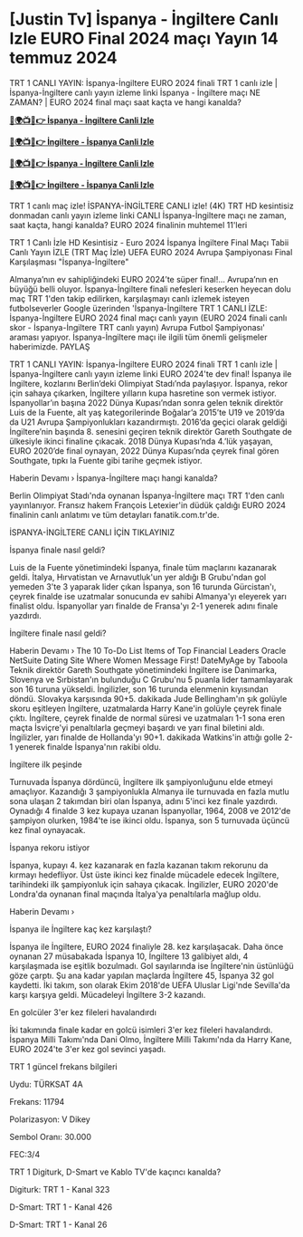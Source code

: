 #  [Justin Tv] İspanya - İngiltere Canlı Izle EURO Final 2024 maçı Yayın 14 temmuz 2024

TRT 1 CANLI YAYIN: İspanya-İngiltere EURO 2024 finali TRT 1 canlı izle | İspanya-İngiltere canlı yayın izleme linki İspanya - İngiltere maçı NE ZAMAN? | EURO 2024 final maçı saat kaçta ve hangi kanalda?

**[🔴🌍📺📱👉 İspanya - İngiltere Canli Izle](https://cutt.ly/2ehllKjQ)**

**[🔴🌍📺📱👉 İngiltere - İspanya Canli Izle](https://cutt.ly/2ehllKjQ)**

**[🔴🌍📺📱👉 İspanya - İngiltere Canli Izle](https://cutt.ly/2ehllKjQ)**

**[🔴🌍📺📱👉 İngiltere - İspanya Canli Izle](https://cutt.ly/2ehllKjQ)**

TRT 1 canlı maç izle! İSPANYA-İNGİLTERE CANLI izle! (4K) TRT HD kesintisiz donmadan canlı yayın izleme linki CANLI İspanya-İngiltere maçı ne zaman, saat kaçta, hangi kanalda? EURO 2024 finalinin muhtemel 11'leri

TRT 1 Canlı İzle HD Kesintisiz - Euro 2024 İspanya İngiltere Final Maçı Tabii Canlı Yayın İZLE (TRT Maç İzle) UEFA EURO 2024 Avrupa Şampiyonası Final Karşılaşması "İspanya-İngiltere"

Almanya’nın ev sahipliğindeki EURO 2024’te süper final!... Avrupa’nın en büyüğü belli oluyor. İspanya-İngiltere finali nefesleri keserken heyecan dolu maç TRT 1'den takip edilirken, karşılaşmayı canlı izlemek isteyen futbolseverler Google üzerinden 'İspanya-İngiltere TRT 1 CANLI İZLE: İspanya-İngiltere EURO 2024 final maçı canlı yayın (EURO 2024 finali canlı skor - İspanya-İngiltere TRT canlı yayın) Avrupa Futbol Şampiyonası' araması yapıyor. İspanya-İngiltere maçı ile ilgili tüm önemli gelişmeler haberimizde. PAYLAŞ

TRT 1 CANLI YAYIN: İspanya-İngiltere EURO 2024 finali TRT 1 canlı izle | İspanya-İngiltere canlı yayın izleme linki EURO 2024'te dev final! İspanya ile İngiltere, kozlarını Berlin’deki Olimpiyat Stadı’nda paylaşıyor. İspanya, rekor için sahaya çıkarken, İngiltere yılların kupa hasretine son vermek istiyor. İspanyollar’ın başına 2022 Dünya Kupası’ndan sonra gelen teknik direktör Luis de la Fuente, alt yaş kategorilerinde Boğalar’a 2015’te U19 ve 2019’da da U21 Avrupa Şampiyonlukları kazandırmıştı. 2016’da geçici olarak geldiği İngiltere’nin başında 8. senesini geçiren teknik direktör Gareth Southgate de ülkesiyle ikinci finaline çıkacak. 2018 Dünya Kupası’nda 4.’lük yaşayan, EURO 2020’de final oynayan, 2022 Dünya Kupası’nda çeyrek final gören Southgate, tıpkı la Fuente gibi tarihe geçmek istiyor.

Haberin Devamı › İspanya-İngiltere maçı hangi kanalda?

Berlin Olimpiyat Stadı'nda oynanan İspanya-İngiltere maçı TRT 1'den canlı yayınlanıyor. Fransız hakem François Letexier'in düdük çaldığı EURO 2024 finalinin canlı anlatımı ve tüm detayları fanatik.com.tr'de.

İSPANYA-İNGİLTERE CANLI İÇİN TIKLAYINIZ

İspanya finale nasıl geldi?

Luis de la Fuente yönetimindeki İspanya, finale tüm maçlarını kazanarak geldi. İtalya, Hırvatistan ve Arnavutluk'un yer aldığı B Grubu'ndan gol yemeden 3'te 3 yaparak lider çıkan İspanya, son 16 turunda Gürcistan'ı, çeyrek finalde ise uzatmalar sonucunda ev sahibi Almanya'yı eleyerek yarı finalist oldu. İspanyollar yarı finalde de Fransa'yı 2-1 yenerek adını finale yazdırdı.

İngiltere finale nasıl geldi?

Haberin Devamı › The 10 To-Do List Items of Top Financial Leaders Oracle NetSuite Dating Site Where Women Message First! DateMyAge by Taboola Teknik direktör Gareth Southgate yönetimindeki İngiltere ise Danimarka, Slovenya ve Sırbistan'ın bulunduğu C Grubu'nu 5 puanla lider tamamlayarak son 16 turuna yükseldi. İngilizler, son 16 turunda elenmenin kıyısından döndü. Slovakya karşısında 90+5. dakikada Jude Bellingham'ın şık golüyle skoru eşitleyen İngiltere, uzatmalarda Harry Kane'in golüyle çeyrek finale çıktı. İngiltere, çeyrek finalde de normal süresi ve uzatmaları 1-1 sona eren maçta İsviçre'yi penaltılarla geçmeyi başardı ve yarı final biletini aldı. İngilizler, yarı finalde de Hollanda'yı 90+1. dakikada Watkins'in attığı golle 2-1 yenerek finalde İspanya'nın rakibi oldu.

İngiltere ilk peşinde

Turnuvada İspanya dördüncü, İngiltere ilk şampiyonluğunu elde etmeyi amaçlıyor. Kazandığı 3 şampiyonlukla Almanya ile turnuvada en fazla mutlu sona ulaşan 2 takımdan biri olan İspanya, adını 5'inci kez finale yazdırdı. Oynadığı 4 finalde 3 kez kupaya uzanan İspanyollar, 1964, 2008 ve 2012'de şampiyon olurken, 1984'te ise ikinci oldu. İspanya, son 5 turnuvada üçüncü kez final oynayacak.

İspanya rekoru istiyor

İspanya, kupayı 4. kez kazanarak en fazla kazanan takım rekorunu da kırmayı hedefliyor. Üst üste ikinci kez finalde mücadele edecek İngiltere, tarihindeki ilk şampiyonluk için sahaya çıkacak. İngilizler, EURO 2020'de Londra'da oynanan final maçında İtalya'ya penaltılarla mağlup oldu.

Haberin Devamı ›

İspanya ile İngiltere kaç kez karşılaştı?

İspanya ile İngiltere, EURO 2024 finaliyle 28. kez karşılaşacak. Daha önce oynanan 27 müsabakada İspanya 10, İngiltere 13 galibiyet aldı, 4 karşılaşmada ise eşitlik bozulmadı. Gol sayılarında ise İngiltere'nin üstünlüğü göze çarptı. Şu ana kadar yapılan maçlarda İngiltere 45, İspanya 32 gol kaydetti. İki takım, son olarak Ekim 2018'de UEFA Uluslar Ligi'nde Sevilla'da karşı karşıya geldi. Mücadeleyi İngiltere 3-2 kazandı.

En golcüler 3'er kez fileleri havalandırdı

İki takımında finale kadar en golcü isimleri 3'er kez fileleri havalandırdı. İspanya Milli Takımı'nda Dani Olmo, İngiltere Milli Takımı'nda da Harry Kane, EURO 2024'te 3'er kez gol sevinci yaşadı.

TRT 1 güncel frekans bilgileri

Uydu: TÜRKSAT 4A

Frekans: 11794

Polarizasyon: V Dikey

Sembol Oranı: 30.000

FEC:3/4

TRT 1 Digiturk, D-Smart ve Kablo TV'de kaçıncı kanalda?

Digiturk: TRT 1 - Kanal 323

D-Smart: TRT 1 - Kanal 426

D-Smart: TRT 1 - Kanal 26
